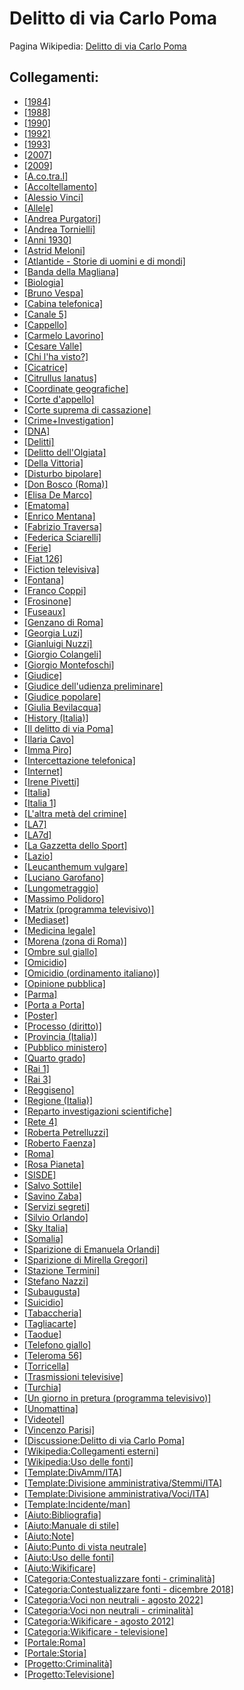 # Delitto di via Carlo Poma

Pagina Wikipedia: [Delitto di via Carlo Poma](https://it.wikipedia.org/wiki/Delitto_di_via_Carlo_Poma)

## Collegamenti:
- [[1984]](https://it.wikipedia.org/wiki/1984)
- [[1988]](https://it.wikipedia.org/wiki/1988)
- [[1990]](https://it.wikipedia.org/wiki/1990)
- [[1992]](https://it.wikipedia.org/wiki/1992)
- [[1993]](https://it.wikipedia.org/wiki/1993)
- [[2007]](https://it.wikipedia.org/wiki/2007)
- [[2009]](https://it.wikipedia.org/wiki/2009)
- [[A.co.tra.l]](https://it.wikipedia.org/wiki/Cotral)
- [[Accoltellamento]](https://it.wikipedia.org/wiki/Accoltellamento)
- [[Alessio Vinci]](https://it.wikipedia.org/wiki/Alessio_Vinci)
- [[Allele]](https://it.wikipedia.org/wiki/Allele)
- [[Andrea Purgatori]](https://it.wikipedia.org/wiki/Andrea_Purgatori)
- [[Andrea Tornielli]](https://it.wikipedia.org/wiki/Andrea_Tornielli)
- [[Anni 1930]](https://it.wikipedia.org/wiki/Anni_1930)
- [[Astrid Meloni]](https://it.wikipedia.org/wiki/Astrid_Meloni)
- [[Atlantide - Storie di uomini e di mondi]](https://it.wikipedia.org/wiki/Atlantide_-_Storie_di_uomini_e_di_mondi)
- [[Banda della Magliana]](https://it.wikipedia.org/wiki/Banda_della_Magliana)
- [[Biologia]](https://it.wikipedia.org/wiki/Biologia)
- [[Bruno Vespa]](https://it.wikipedia.org/wiki/Bruno_Vespa)
- [[Cabina telefonica]](https://it.wikipedia.org/wiki/Cabina_telefonica)
- [[Canale 5]](https://it.wikipedia.org/wiki/Canale_5)
- [[Cappello]](https://it.wikipedia.org/wiki/Copricapo)
- [[Carmelo Lavorino]](https://it.wikipedia.org/wiki/Carmelo_Lavorino)
- [[Cesare Valle]](https://it.wikipedia.org/wiki/Cesare_Valle)
- [[Chi l'ha visto?]](https://it.wikipedia.org/wiki/Chi_l%27ha_visto%3F)
- [[Cicatrice]](https://it.wikipedia.org/wiki/Cicatrice)
- [[Citrullus lanatus]](https://it.wikipedia.org/wiki/Citrullus_lanatus)
- [[Coordinate geografiche]](https://it.wikipedia.org/wiki/Coordinate_geografiche)
- [[Corte d'appello]](https://it.wikipedia.org/wiki/Corte_d%27appello)
- [[Corte suprema di cassazione]](https://it.wikipedia.org/wiki/Corte_suprema_di_cassazione)
- [[Crime+Investigation]](https://it.wikipedia.org/wiki/Crime_%2B_Investigation)
- [[DNA]](https://it.wikipedia.org/wiki/DNA)
- [[Delitti]](https://it.wikipedia.org/wiki/Delitto)
- [[Delitto dell'Olgiata]](https://it.wikipedia.org/wiki/Delitto_dell%27Olgiata)
- [[Della Vittoria]](https://it.wikipedia.org/wiki/Della_Vittoria)
- [[Disturbo bipolare]](https://it.wikipedia.org/wiki/Disturbo_bipolare)
- [[Don Bosco (Roma)]](https://it.wikipedia.org/wiki/Don_Bosco_(Roma))
- [[Elisa De Marco]](https://it.wikipedia.org/wiki/Elisa_De_Marco)
- [[Ematoma]](https://it.wikipedia.org/wiki/Ematoma)
- [[Enrico Mentana]](https://it.wikipedia.org/wiki/Enrico_Mentana)
- [[Fabrizio Traversa]](https://it.wikipedia.org/wiki/Fabrizio_Traversa)
- [[Federica Sciarelli]](https://it.wikipedia.org/wiki/Federica_Sciarelli)
- [[Ferie]](https://it.wikipedia.org/wiki/Ferie)
- [[Fiat 126]](https://it.wikipedia.org/wiki/Fiat_126)
- [[Fiction televisiva]](https://it.wikipedia.org/wiki/Fiction_televisiva)
- [[Fontana]](https://it.wikipedia.org/wiki/Fontana)
- [[Franco Coppi]](https://it.wikipedia.org/wiki/Franco_Coppi)
- [[Frosinone]](https://it.wikipedia.org/wiki/Frosinone)
- [[Fuseaux]](https://it.wikipedia.org/wiki/Fuseaux)
- [[Genzano di Roma]](https://it.wikipedia.org/wiki/Genzano_di_Roma)
- [[Georgia Luzi]](https://it.wikipedia.org/wiki/Georgia_Luzi)
- [[Gianluigi Nuzzi]](https://it.wikipedia.org/wiki/Gianluigi_Nuzzi)
- [[Giorgio Colangeli]](https://it.wikipedia.org/wiki/Giorgio_Colangeli)
- [[Giorgio Montefoschi]](https://it.wikipedia.org/wiki/Giorgio_Montefoschi)
- [[Giudice]](https://it.wikipedia.org/wiki/Giudice)
- [[Giudice dell'udienza preliminare]](https://it.wikipedia.org/wiki/Giudice_dell%27udienza_preliminare)
- [[Giudice popolare]](https://it.wikipedia.org/wiki/Giudice_popolare)
- [[Giulia Bevilacqua]](https://it.wikipedia.org/wiki/Giulia_Bevilacqua)
- [[History (Italia)]](https://it.wikipedia.org/wiki/History_(Italia))
- [[Il delitto di via Poma]](https://it.wikipedia.org/wiki/Il_delitto_di_via_Poma)
- [[Ilaria Cavo]](https://it.wikipedia.org/wiki/Ilaria_Cavo)
- [[Imma Piro]](https://it.wikipedia.org/wiki/Imma_Piro)
- [[Intercettazione telefonica]](https://it.wikipedia.org/wiki/Intercettazione)
- [[Internet]](https://it.wikipedia.org/wiki/Internet)
- [[Irene Pivetti]](https://it.wikipedia.org/wiki/Irene_Pivetti)
- [[Italia]](https://it.wikipedia.org/wiki/Italia)
- [[Italia 1]](https://it.wikipedia.org/wiki/Italia_1)
- [[L'altra metà del crimine]](https://it.wikipedia.org/wiki/L%27altra_met%C3%A0_del_crimine)
- [[LA7]](https://it.wikipedia.org/wiki/LA7)
- [[LA7d]](https://it.wikipedia.org/wiki/LA7d)
- [[La Gazzetta dello Sport]](https://it.wikipedia.org/wiki/La_Gazzetta_dello_Sport)
- [[Lazio]](https://it.wikipedia.org/wiki/Lazio)
- [[Leucanthemum vulgare]](https://it.wikipedia.org/wiki/Leucanthemum_vulgare)
- [[Luciano Garofano]](https://it.wikipedia.org/wiki/Luciano_Garofano)
- [[Lungometraggio]](https://it.wikipedia.org/wiki/Lungometraggio)
- [[Massimo Polidoro]](https://it.wikipedia.org/wiki/Massimo_Polidoro)
- [[Matrix (programma televisivo)]](https://it.wikipedia.org/wiki/Matrix_(programma_televisivo))
- [[Mediaset]](https://it.wikipedia.org/wiki/Mediaset)
- [[Medicina legale]](https://it.wikipedia.org/wiki/Medicina_legale)
- [[Morena (zona di Roma)]](https://it.wikipedia.org/wiki/Morena_(zona_di_Roma))
- [[Ombre sul giallo]](https://it.wikipedia.org/wiki/Ombre_sul_giallo)
- [[Omicidio]](https://it.wikipedia.org/wiki/Omicidio)
- [[Omicidio (ordinamento italiano)]](https://it.wikipedia.org/wiki/Omicidio_(ordinamento_italiano))
- [[Opinione pubblica]](https://it.wikipedia.org/wiki/Opinione_pubblica)
- [[Parma]](https://it.wikipedia.org/wiki/Parma)
- [[Porta a Porta]](https://it.wikipedia.org/wiki/Porta_a_Porta)
- [[Poster]](https://it.wikipedia.org/wiki/Poster)
- [[Processo (diritto)]](https://it.wikipedia.org/wiki/Processo_(diritto))
- [[Provincia (Italia)]](https://it.wikipedia.org/wiki/Provincia_(Italia))
- [[Pubblico ministero]](https://it.wikipedia.org/wiki/Pubblico_ministero)
- [[Quarto grado]](https://it.wikipedia.org/wiki/Quarto_grado)
- [[Rai 1]](https://it.wikipedia.org/wiki/Rai_1)
- [[Rai 3]](https://it.wikipedia.org/wiki/Rai_3)
- [[Reggiseno]](https://it.wikipedia.org/wiki/Reggiseno)
- [[Regione (Italia)]](https://it.wikipedia.org/wiki/Regione_(Italia))
- [[Reparto investigazioni scientifiche]](https://it.wikipedia.org/wiki/Reparto_Investigazioni_Scientifiche)
- [[Rete 4]](https://it.wikipedia.org/wiki/Rete_4)
- [[Roberta Petrelluzzi]](https://it.wikipedia.org/wiki/Roberta_Petrelluzzi)
- [[Roberto Faenza]](https://it.wikipedia.org/wiki/Roberto_Faenza)
- [[Roma]](https://it.wikipedia.org/wiki/Roma)
- [[Rosa Pianeta]](https://it.wikipedia.org/wiki/Rosa_Pianeta)
- [[SISDE]](https://it.wikipedia.org/wiki/Servizio_per_le_informazioni_e_la_sicurezza_democratica)
- [[Salvo Sottile]](https://it.wikipedia.org/wiki/Salvo_Sottile)
- [[Savino Zaba]](https://it.wikipedia.org/wiki/Savino_Zaba)
- [[Servizi segreti]](https://it.wikipedia.org/wiki/Servizio_segreto)
- [[Silvio Orlando]](https://it.wikipedia.org/wiki/Silvio_Orlando)
- [[Sky Italia]](https://it.wikipedia.org/wiki/Sky_Italia)
- [[Somalia]](https://it.wikipedia.org/wiki/Somalia)
- [[Sparizione di Emanuela Orlandi]](https://it.wikipedia.org/wiki/Sparizione_di_Emanuela_Orlandi)
- [[Sparizione di Mirella Gregori]](https://it.wikipedia.org/wiki/Sparizione_di_Mirella_Gregori)
- [[Stazione Termini]](https://it.wikipedia.org/wiki/Stazione_di_Roma_Termini)
- [[Stefano Nazzi]](https://it.wikipedia.org/wiki/Stefano_Nazzi)
- [[Subaugusta]](https://it.wikipedia.org/wiki/Subaugusta)
- [[Suicidio]](https://it.wikipedia.org/wiki/Suicidio)
- [[Tabaccheria]](https://it.wikipedia.org/wiki/Tabaccheria)
- [[Tagliacarte]](https://it.wikipedia.org/wiki/Tagliacarte)
- [[Taodue]](https://it.wikipedia.org/wiki/Taodue)
- [[Telefono giallo]](https://it.wikipedia.org/wiki/Telefono_giallo)
- [[Teleroma 56]](https://it.wikipedia.org/wiki/Teleroma_56)
- [[Torricella]](https://it.wikipedia.org/wiki/Torricella)
- [[Trasmissioni televisive]](https://it.wikipedia.org/wiki/Programma_televisivo)
- [[Turchia]](https://it.wikipedia.org/wiki/Turchia)
- [[Un giorno in pretura (programma televisivo)]](https://it.wikipedia.org/wiki/Un_giorno_in_pretura_(programma_televisivo))
- [[Unomattina]](https://it.wikipedia.org/wiki/Unomattina)
- [[Videotel]](https://it.wikipedia.org/wiki/Videotel)
- [[Vincenzo Parisi]](https://it.wikipedia.org/wiki/Vincenzo_Parisi)
- [[Discussione:Delitto di via Carlo Poma]](https://it.wikipedia.org/wiki/Discussione:Delitto_di_via_Carlo_Poma)
- [[Wikipedia:Collegamenti esterni]](https://it.wikipedia.org/wiki/Wikipedia:Collegamenti_esterni)
- [[Wikipedia:Uso delle fonti]](https://it.wikipedia.org/wiki/Wikipedia:Uso_delle_fonti)
- [[Template:DivAmm/ITA]](https://it.wikipedia.org/wiki/Template:DivAmm/ITA)
- [[Template:Divisione amministrativa/Stemmi/ITA]](https://it.wikipedia.org/wiki/Template:Divisione_amministrativa/Stemmi/ITA)
- [[Template:Divisione amministrativa/Voci/ITA]](https://it.wikipedia.org/wiki/Template:Divisione_amministrativa/Voci/ITA)
- [[Template:Incidente/man]](https://it.wikipedia.org/wiki/Template:Incidente/man)
- [[Aiuto:Bibliografia]](https://it.wikipedia.org/wiki/Aiuto:Bibliografia)
- [[Aiuto:Manuale di stile]](https://it.wikipedia.org/wiki/Aiuto:Manuale_di_stile)
- [[Aiuto:Note]](https://it.wikipedia.org/wiki/Aiuto:Note)
- [[Aiuto:Punto di vista neutrale]](https://it.wikipedia.org/wiki/Aiuto:Punto_di_vista_neutrale)
- [[Aiuto:Uso delle fonti]](https://it.wikipedia.org/wiki/Aiuto:Uso_delle_fonti)
- [[Aiuto:Wikificare]](https://it.wikipedia.org/wiki/Aiuto:Wikificare)
- [[Categoria:Contestualizzare fonti - criminalità]](https://it.wikipedia.org/wiki/Categoria:Contestualizzare_fonti_-_criminalit%C3%A0)
- [[Categoria:Contestualizzare fonti - dicembre 2018]](https://it.wikipedia.org/wiki/Categoria:Contestualizzare_fonti_-_dicembre_2018)
- [[Categoria:Voci non neutrali - agosto 2022]](https://it.wikipedia.org/wiki/Categoria:Voci_non_neutrali_-_agosto_2022)
- [[Categoria:Voci non neutrali - criminalità]](https://it.wikipedia.org/wiki/Categoria:Voci_non_neutrali_-_criminalit%C3%A0)
- [[Categoria:Wikificare - agosto 2012]](https://it.wikipedia.org/wiki/Categoria:Wikificare_-_agosto_2012)
- [[Categoria:Wikificare - televisione]](https://it.wikipedia.org/wiki/Categoria:Wikificare_-_televisione)
- [[Portale:Roma]](https://it.wikipedia.org/wiki/Portale:Roma)
- [[Portale:Storia]](https://it.wikipedia.org/wiki/Portale:Storia)
- [[Progetto:Criminalità]](https://it.wikipedia.org/wiki/Progetto:Criminalit%C3%A0)
- [[Progetto:Televisione]](https://it.wikipedia.org/wiki/Progetto:Televisione)
